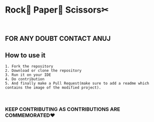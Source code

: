 # Rock🥌 Paper📜 Scissors✂

<br/>

## FOR ANY DOUBT CONTACT ANUJ


## How to use it


```
1. Fork the repository
2. Download or clone the repository
3. Run it on your IDE
4. Do contribution
5. And finally make a Pull Request(make sure to add a readme which contains the image of the modified project).

```

<br />

### KEEP CONTRIBUTING AS CONTRIBUTIONS ARE COMMEMORATED♥